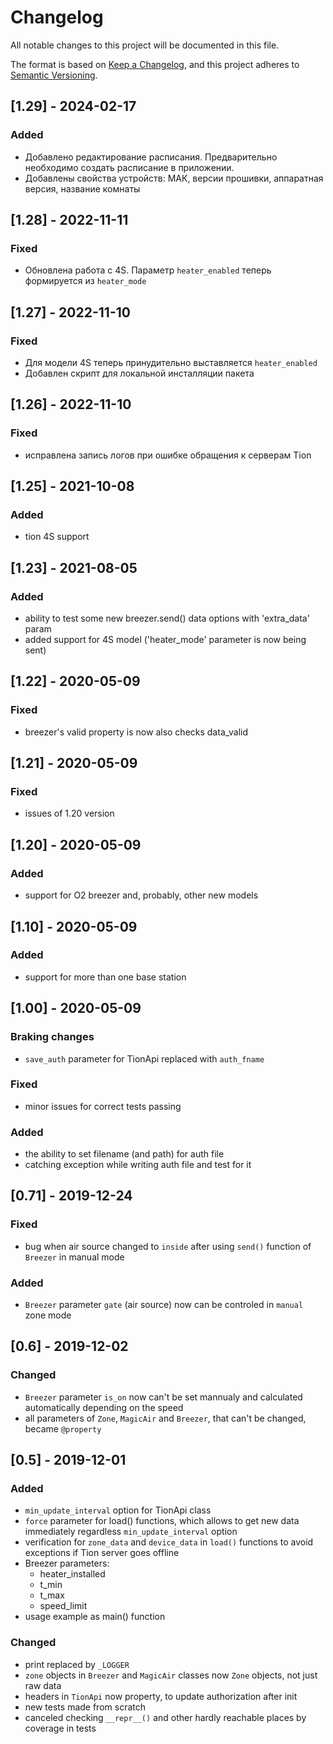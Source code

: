 # Changelog

All notable changes to this project will be documented in this file.

The format is based on [Keep a Changelog](https://keepachangelog.com/en/1.0.0/),
and this project adheres to [Semantic Versioning](https://semver.org/spec/v2.0.0.html).

## [1.29] - 2024-02-17
### Added
- Добавлено редактирование расписания. Предварительно необходимо создать расписание в приложении.
- Добавлены свойства устройств: МАК, версии прошивки, аппаратная версия, название комнаты
## [1.28] - 2022-11-11
### Fixed
- Обновлена работа с 4S. Параметр `heater_enabled` теперь формируется из `heater_mode`
## [1.27] - 2022-11-10
### Fixed
- Для модели 4S теперь принудительно выставляется `heater_enabled`
- Добавлен скрипт для локальной инсталляции пакета
## [1.26] - 2022-11-10
### Fixed
- исправлена запись логов при ошибке обращения к серверам Tion
## [1.25] - 2021-10-08
### Added
- tion 4S support
## [1.23] - 2021-08-05
### Added
- ability to test some new breezer.send() data options with 'extra_data' param
- added support for 4S model ('heater_mode' parameter is now being sent)
## [1.22] - 2020-05-09
### Fixed
- breezer's valid property is now also checks data_valid  

## [1.21] - 2020-05-09
### Fixed
- issues of 1.20 version 

## [1.20] - 2020-05-09
### Added
- support for O2 breezer and, probably, other new models 

## [1.10] - 2020-05-09
### Added
- support for more than one base station

## [1.00] - 2020-05-09

### Braking changes
- `save_auth` parameter for TionApi replaced with `auth_fname`
### Fixed
- minor issues for correct tests passing
### Added
- the ability to set filename (and path) for auth file
- catching exception while writing auth file and test for it


## [0.71] - 2019-12-24

### Fixed
- bug when air source changed to `inside` after using `send()` function of `Breezer` in manual mode
### Added
- `Breezer` parameter `gate` (air source) now can be controled in `manual` zone mode

## [0.6] - 2019-12-02

### Changed
- `Breezer` parameter `is_on` now can't be set mannualy and calculated automatically depending on the speed
- all parameters of `Zone`, `MagicAir` and `Breezer`, that can't be changed, became `@property`

## [0.5] - 2019-12-01

### Added
- `min_update_interval` option for TionApi class
- `force` parameter for load() functions, which allows to get new data immediately regardless `min_update_interval` option
- verification for `zone_data` and `device_data` in `load()` functions to avoid exceptions if Tion server goes offline
- Breezer parameters:
  - heater_installed
  - t_min
  - t_max
  - speed_limit
- usage example as main() function

### Changed
- print replaced by `_LOGGER`
- `zone` objects in `Breezer` and `MagicAir` classes now `Zone` objects, not just raw data
- headers in `TionApi` now property, to update authorization after init
- new tests made from scratch
- canceled checking `__repr__()` and other hardly reachable places by coverage in tests
